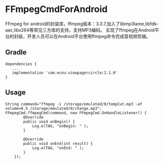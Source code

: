 # FFmpegCmdForAndroid
FFmpeg for android的封装库，ffmpeg版本：3.3.7,加入了libmp3lame,libfdk-aac,libx264等常见三方库的支持，支持MP3编码。
实现了ffmpeg在Android平台的封装，开发人员可以在Android平台使用ffmpeg命令完成音视频剪辑。
## Gradle
    dependencies {
       ...
       implementation 'com.ecnu:viewpagercircle:2.1.0'
    }
## Usage
    String command="ffmpeg -i /storage/emulated/0/tempCut.mp3 -af volume=0.5 /storage/emulated/0/change.mp3";
    FFmpegCmd.ffmpegCmd(command, new FFmpegCmd.OnHandleListener() {
            @Override
            public void onBegin() {
                Log.e(TAG, "onBegin: " );
            }

            @Override
            public void onEnd(int result) {
                Log.e(TAG, "onEnd: " );
            }
        });
                
